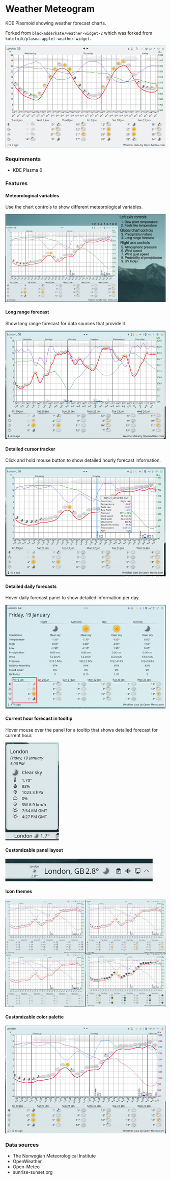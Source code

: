 # Weather Meteogram

KDE Plasmoid showing weather forecast charts.

Forked from `blackadderkate/weather-widget-2` which was forked from `kotelnik/plasma-applet-weather-widget`.


![](Screenshots/1.png?raw=true "")


### Requirements

 - KDE Plasma 6


### Features

#### Meteorological variables

Use the chart controls to show different meteorological variables.

![](Screenshots/chart_controls.png?raw=true "")


#### Long range forecast

Show long range forecast for data sources that provide it.

![](Screenshots/long_range_forecast.png?raw=true "")

#### Detailed cursor tracker

Click and hold mouse button to show detailed hourly forecast information.

![](Screenshots/cursor_tracker.png?raw=true "")

#### Detailed daily forecasts

Hover daily forecast panel to show detailed information per day.

![](Screenshots/daily_details.png?raw=true "")


#### Current hour forecast in tooltip

Hover mouse over the panel for a tooltip that shows detailed forecast for current hour.

![](Screenshots/tooltip.png?raw=true "")


#### Customizable panel layout

![](Screenshots/tray_customization.png?raw=true "")

#### Icon themes

![](Screenshots/icon_themes.png?raw=true "")

#### Customizable color palette

![](Screenshots/custom_color_palette.png?raw=true "")


### Data sources

 - The Norwegian Meteorological Institute
 - OpenWeather
 - Open-Meteo
 - sunrise-sunset.org
